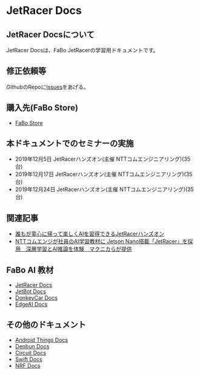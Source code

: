 # JetRacer Docs

## JetRacer Docsについて

JetRacer Docsは、FaBo JetRacerの学習用ドキュメントです。

## 修正依頼等

GithubのRepoに[Issues](https://github.com/FaBoPlatform/JetracerDocs/issues)をあげる。

## 購入先(FaBo Store)
- [FaBo Store](https://www.fabo.store)

## 本ドキュメントでのセミナーの実施

- 2019年12月5日 JetRacerハンズオン(主催 NTTコムエンジニアリング)(35台)
- 2019年12月17日 JetRacerハンズオン(主催 NTTコムエンジニアリング)(35台)
- 2019年12月24日 JetRacerハンズオン(主催 NTTコムエンジニアリング)(35台)

## 関連記事

- [誰もが童心に帰って楽しくAIを習得できるJetRacerハンズオン](https://blogs.nvidia.co.jp/2020/02/21/nttceng-jetbot-jetracer/)
- [NTTコムエンジが社員のAI学習教材に Jetson Nano搭載「JetRacer」を採用　深層学習とAI推論を体験　マクニカらが提供](https://robotstart.info/2019/12/27/nttcom-eng-jetracer.html)

## FaBo AI 教材
- [JetRacer Docs](https://faboplatform.github.io/JetracerDocs/)
- [JetBot Docs](https://faboplatform.github.io/JetbotDocs/)
- [DonkeyCar Docs](https://faboplatform.github.io/DonkeyDocs/)
- [EdgeAI Docs](https://faboplatform.github.io/EdgeAIDocs/)

## その他のドキュメント
- [Android Things Docs](https://faboplatform.github.io/AndroidThingsDocs/)
- [Denbun Docs](https://faboplatform.github.io/DenbunDocs/)
- [Circuit Docs](https://faboplatform.github.io/CircuitDocs/)
- [Swift Docs](https://faboplatform.github.io/SwiftDocs/)
- [NRF Docs](https://faboplatform.github.io/NRFDocs/)

